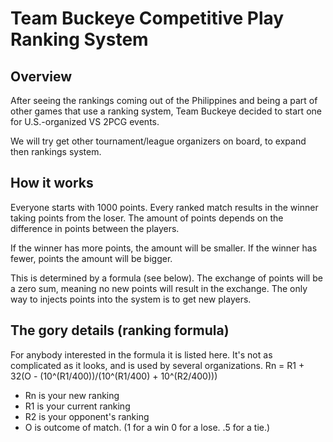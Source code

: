 # Team Buckeye Competitive Play Ranking System
## Overview
After seeing the rankings coming out of the Philippines and being a part of other games that use a ranking system, Team Buckeye decided to start one for U.S.-organized VS 2PCG events.
  
We will try get other tournament/league organizers on board, to expand then rankings system. 

## How it works
Everyone starts with 1000 points. Every ranked match results in the winner taking points from the loser. The amount of points depends on the difference in points between the players. 

If the winner has more points, the amount will be smaller. If the winner has fewer, points the amount will be bigger. 

This is determined by a formula (see below). The exchange of points will be a zero sum, meaning no new points will result in the exchange. The only way to injects points into the system is to get new players. 

## The gory details (ranking formula)
For anybody interested in the formula it is listed here. It's not as complicated as it looks, and is used by several organizations. 
Rn = R1 + 32(O - (10^(R1/400))/(10^(R1/400) + 10^(R2/400))) 

- Rn is your new ranking 
- R1 is your current ranking 
- R2 is your opponent's ranking 
- O is outcome of match. (1 for a win 0 for a lose. .5 for a tie.)
<!--stackedit_data:
eyJoaXN0b3J5IjpbMTI0MzU2MTM0MF19
-->